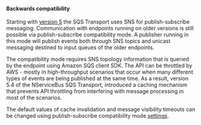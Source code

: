 #### Backwards compatibility

Starting with [version 5](/transports/upgrades/amazonsqs-4to5.md#native-publish-subscribe) the SQS Transport uses SNS for publish-subscribe messaging. Communication with endpoints running on older versions is still possible via publish-subscribe compatibility mode. A publisher running in this mode will publish events both through SNS topics and unicast messaging destined to input queues of the older endpoints.

The compatibility mode requires SNS topology information that is queried by the endpoint using Amazon SQS client SDK. The API can be throttled by AWS - mostly in high-throughput scenarios that occur when many different types of events are being published at the same time. As a result, version 5.4 of the NServiceBus SQS Transport, introduced a caching mechanism that prevents API throttling from interfering with message processing in most of the scenarios. 

The default values of cache invalidation and message visibility timeouts can be changed using publish-subscribe compatibility mode [settings](/transports/sqs/configuration-options.md#message-driven-pubsub-compatibility-mode).
